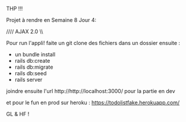 THP !!!

Projet à rendre en Semaine 8 Jour 4:

////  AJAX 2.0 \\\\


Pour run l'appli! faite un git clone des fichiers dans un dossier ensuite : 
- un bundle install 
- rails db:create 
- rails db:migrate 
- rails db:seed  
- rails server 

joindre ensuite l'url http://http://localhost:3000/ pour la partie en dev

et pour le fun en prod sur heroku :  https://todolistfake.herokuapp.com/

GL & HF !
